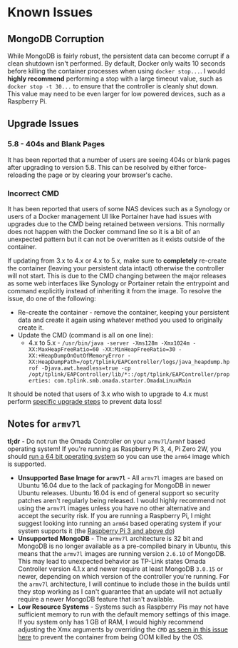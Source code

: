 # Known Issues

## MongoDB Corruption

While MongoDB is fairly robust, the persistent data can become corrupt if a clean shutdown isn't performed.  By default, Docker only waits 10 seconds before killing the container processes when using `docker stop...`.  I would **highly recommend** performing a stop with a large timeout value, such as `docker stop -t 30...` to ensure that the controller is cleanly shut down.  This value may need to be even larger for low powered devices, such as a Raspberry Pi.

## Upgrade Issues

### 5.8 - 404s and Blank Pages

It has been reported that a number of users are seeing 404s or blank pages after upgrading to version 5.8. This can be resolved by either force-reloading the page or by clearing your browser's cache.

### Incorrect CMD

It has been reported that users of some NAS devices such as a Synology or users of a Docker management UI like Portainer have had issues with upgrades due to the CMD being retained between versions. This normally does not happen with the Docker command line so it is a bit of an unexpected pattern but it can not be overwritten as it exists outside of the container.

If updating from 3.x to 4.x or 4.x to 5.x, make sure to **completely** re-create the container (leaving your persistent data intact) otherwise the controller will not start. This is due to the CMD changing between the major releases as some web interfaces like Synology or Portainer retain the entrypoint and command explicitly instead of inheriting it from the image. To resolve the issue, do one of the following:

* Re-create the container - remove the container, keeping your persistent data and create it again using whatever method you used to originally create it.
* Update the CMD (command is all on one line):
  * 4.x to 5.x - `/usr/bin/java -server -Xms128m -Xmx1024m -XX:MaxHeapFreeRatio=60 -XX:MinHeapFreeRatio=30 -XX:+HeapDumpOnOutOfMemoryError -XX:HeapDumpPath=/opt/tplink/EAPController/logs/java_heapdump.hprof -Djava.awt.headless=true -cp /opt/tplink/EAPController/lib/*::/opt/tplink/EAPController/properties: com.tplink.smb.omada.starter.OmadaLinuxMain`

It should be noted that users of 3.x who wish to upgrade to 4.x must perform [specific upgrade steps](#upgrading-to-41-from-3210-or-below) to prevent data loss!

## Notes for `armv7l`

**tl;dr** - Do not run the Omada Controller on your `armv7l`/`armhf` based operating system!  If you're running as Raspberry Pi 3, 4, Pi Zero 2W, you should [run a 64 bit operating system](https://www.raspberrypi.com/news/raspberry-pi-os-64-bit/) so you can use the `arm64` image which is supported.

* **Unsupported Base Image for `armv7l`** - All `armv7l` images are based on Ubuntu 16.04 due to the lack of packaging for MongoDB in newer Ubuntu releases.  Ubuntu 16.04 is end of general support so security patches aren't regularly being released.  I would highly recommend not using the `armv7l` images unless you have no other alternative and accept the security risk.  If you are running a Raspberry Pi, I might suggest looking into running an `arm64` based operating system if your system supports it (the [Raspberry Pi 3 and above do](https://www.raspberrypi.com/news/raspberry-pi-os-64-bit/))
* **Unsupported MongoDB** - The `armv7l` architecture is 32 bit and MongoDB is no longer available as a pre-compiled binary in Ubuntu, this means that the `armv7l` images are running version `2.6.10` of MongoDB.  This may lead to unexpected behavior as TP-Link states Omada Controller version 4.1.x and newer require at least MongoDB `3.0.15` or newer, depending on which version of the controller you're running.  For the `armv7l` architecture, I will continue to include those in the builds until they stop working as I can't guarantee that an update will not actually require a newer MongoDB feature that isn't available.
* **Low Resource Systems** - Systems such as Raspberry Pis may not have sufficient memory to run with the default memory settings of this image.  If you system only has 1 GB of RAM, I would highly recommend adjusting the Xmx arguments by overriding the `CMD` [as seen in this issue here](https://github.com/mbentley/docker-omada-controller/issues/198#issuecomment-1100485810) to prevent the container from being OOM killed by the OS.
